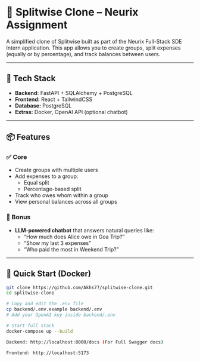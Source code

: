 # 💸 Splitwise Clone – Neurix Assignment

A simplified clone of Splitwise built as part of the Neurix Full-Stack SDE Intern application. This app allows you to create groups, split expenses (equally or by percentage), and track balances between users.

---

## 🚀 Tech Stack

- **Backend:** FastAPI + SQLAlchemy + PostgreSQL
- **Frontend:** React + TailwindCSS
- **Database:** PostgreSQL
- **Extras:** Docker, OpenAI API (optional chatbot)

---

## 📦 Features

### ✅ Core

- Create groups with multiple users
- Add expenses to a group:
  - Equal split
  - Percentage-based split
- Track who owes whom within a group
- View personal balances across all groups

### 💬 Bonus

- **LLM-powered chatbot** that answers natural queries like:
  - “How much does Alice owe in Goa Trip?”
  - “Show my last 3 expenses”
  - “Who paid the most in Weekend Trip?”

---


## 🐳 Quick Start (Docker)

```bash
git clone https://github.com/Akhs77/splitwise-clone.git
cd splitwise-clone

# Copy and edit the .env file
cp backend/.env.example backend/.env
# Add your OpenAI key inside backend/.env

# Start full stack
docker-compose up --build

Backend: http://localhost:8000/docs (For Full Swagger docs)

Frontend: http://localhost:5173